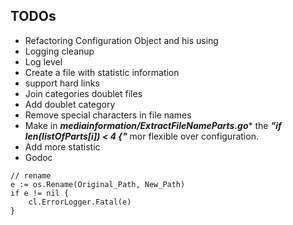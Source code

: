 TODOs
-----

- Refactoring Configuration Object and his using
- Logging cleanup
- Log level
- Create a file with statistic information
- support hard links
- Join categories doublet files
- Add doublet category
- Remove special characters in file names
- Make in ***mediainformation/ExtractFileNameParts.go**** the ***"if len(listOfParts[i]) < 4 {"*** mor flexible over configuration.
- Add more statistic
- Godoc

```golang
// rename
e := os.Rename(Original_Path, New_Path)
if e != nil {
    cl.ErrorLogger.Fatal(e)
}
```


